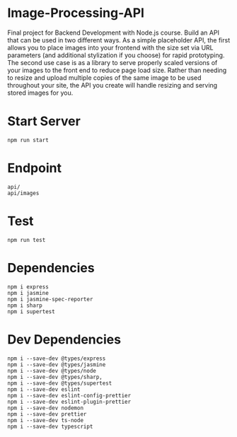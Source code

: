 # Image-Processing-API

Final project for Backend Development with Node.js course.
Build an API that can be used in two different ways. As a simple placeholder API, the first allows you to place images into your frontend with the size set via URL parameters (and additional stylization if you choose) for rapid prototyping. The second use case is as a library to serve properly scaled versions of your images to the front end to reduce page load size. Rather than needing to resize and upload multiple copies of the same image to be used throughout your site, the API you create will handle resizing and serving stored images for you.

# Start Server

    npm run start

# Endpoint

    api/
    api/images

# Test

    npm run test

# Dependencies

    npm i express
    npm i jasmine
    npm i jasmine-spec-reporter
    npm i sharp
    npm i supertest

# Dev Dependencies

    npm i --save-dev @types/express
    npm i --save-dev @types/jasmine
    npm i --save-dev @types/node
    npm i --save-dev @types/sharp,
    npm i --save-dev @types/supertest
    npm i --save-dev eslint
    npm i --save-dev eslint-config-prettier
    npm i --save-dev eslint-plugin-prettier
    npm i --save-dev nodemon
    npm i --save-dev prettier
    npm i --save-dev ts-node
    npm i --save-dev typescript
